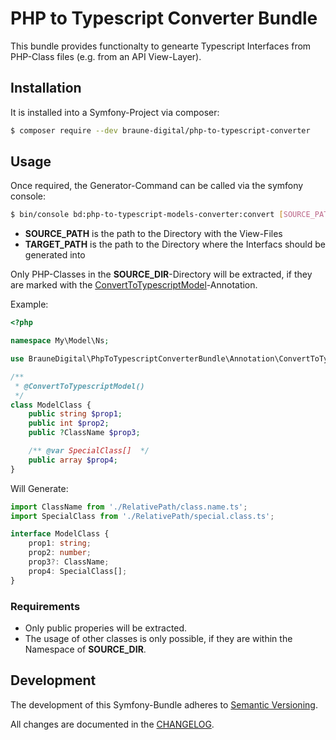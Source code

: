 PHP to Typescript Converter Bundle
==================================

This bundle provides functionalty to genearte Typescript Interfaces from PHP-Class files (e.g. from an API View-Layer).

Installation
------------

It is installed into a Symfony-Project via composer:
```bash
$ composer require --dev braune-digital/php-to-typescript-converter
```


Usage
-------

Once required, the Generator-Command can be called via the symfony console:

```bash
$ bin/console bd:php-to-typescript-models-converter:convert [SOURCE_PATH] [TARGET_PATH]
```

* **SOURCE_PATH** is the path to the Directory with the View-Files
* **TARGET_PATH** is the path to the Directory where the Interfacs should be generated into

Only PHP-Classes in the **SOURCE_DIR**-Directory will be extracted, if they are marked with the [ConvertToTypescriptModel](./src/Annotation/ConvertToTypescriptModel.php)-Annotation.

Example:
```php
<?php

namespace My\Model\Ns;

use BrauneDigital\PhpToTypescriptConverterBundle\Annotation\ConvertToTypescriptModel;

/**
 * @ConvertToTypescriptModel()
 */ 
class ModelClass {
    public string $prop1;
    public int $prop2;
    public ?ClassName $prop3;

    /** @var SpecialClass[]  */
    public array $prop4;
}
```

Will Generate:
```typescript
import ClassName from './RelativePath/class.name.ts';
import SpecialClass from './RelativePath/special.class.ts';

interface ModelClass {
    prop1: string;
    prop2: number;
    prop3?: ClassName;
    prop4: SpecialClass[];
}
```

### Requirements
* Only public properies will be extracted.
* The usage of other classes is only possible, if they are within the Namespace of **SOURCE_DIR**.

Development
-----------
The development of this Symfony-Bundle adheres to [Semantic Versioning](https://semver.org/spec/v2.0.0.html).

All changes are documented in the [CHANGELOG](CHANGELOG.md).